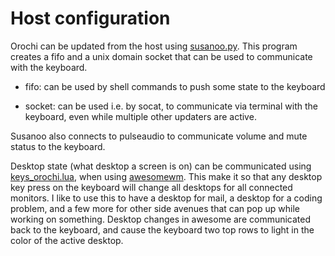 Host configuration
==================

Orochi can be updated from the host using
[susanoo.py](susanoo.py). This program creates a fifo and a unix
domain socket that can be used to communicate with the keyboard.

- fifo: can be used by shell commands to push some state to the
  keyboard

- socket: can be used i.e. by socat, to communicate via terminal with
  the keyboard, even while multiple other updaters are active.

Susanoo also connects to pulseaudio to communicate volume and mute
status to the keyboard.

Desktop state (what desktop a screen is on) can be communicated using
[keys_orochi.lua](keys_orochi.lua), when using
[awesomewm](https://awesomewm.org/). This make it so that any desktop
key press on the keyboard will change all desktops for all connected
monitors. I like to use this to have a desktop for mail, a desktop for
a coding problem, and a few more for other side avenues that can pop
up while working on something. Desktop changes in awesome are
communicated back to the keyboard, and cause the keyboard two top rows
to light in the color of the active desktop.
